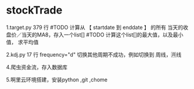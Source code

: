 # stockTrade
1.target.py  379 行
#TODO 计算从 【 startdate 到 enddate 】 的所有 当天的收盘价／当天的MA8，存入一个list[]
#TODO 计算这个list[]的最大值，以及最小值， 求平均值

2.kdj.py 17 行
frequency="d" 切换其他周期不成功，例如切换到 周线，🈷️线


4.爬虫资金流，存入数据库

5.啊里云环境搭建，安装python ,git ,chome 


